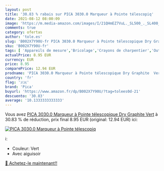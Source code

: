 ```yaml
---
layout: post
title: '30.83 % rabais sur PICA 3030.0 Marqueur à Pointe télescopiq'
date: 2021-08-12 08:00:09
image: 'https://m.media-amazon.com/images/I/21QHmEZ7VuL._SL500_._SL400_.jpg'
comments: true
category: ofertas
author: 'tole.es'
slug: 'B002X7Y90U-fr PICA 3030.0 Marqueur à Pointe télescopique Dry Graphite Vert'
sku: 'B002X7Y90U-fr'
tags: [ 'Appareils de mesure','Bricolage','Crayons de charpentier','Outillage à main et électroportatif','pica', ]
actualPrice: 8.95 EUR
currency: EUR
price: 8.95
comparePrice: 12.94 EUR
prodname: 'PICA 3030.0 Marqueur à Pointe télescopique Dry Graphite  Vert'
country: 'fr'
flag: '🇫🇷'
brand: 'Pica'
buyurl: 'https://www.amazon.fr/dp/B002X7Y90U/?tag=tolees0d-21'
descuento: '30.83'
average: '10.1333333333333'
---
```


Vous avez [PICA 3030.0 Marqueur à Pointe télescopique Dry Graphite  Vert](https://www.amazon.fr/dp/B002X7Y90U/?tag=tolees0d-21)  à  30.83 % de réduction, prix final  8.95 EUR (original: 12.94 EUR) ici:

[![PICA 3030.0 Marqueur à Pointe télescopiq](https://m.media-amazon.com/images/I/21QHmEZ7VuL._SL500_._SL400_.jpg)](https://www.amazon.fr/dp/B002X7Y90U/?tag=tolees0d-21)

ℹ️:

- Couleur: Vert
- Avec aiguisoir

[🛒 Achetez-le maintenant!!](https://www.amazon.fr/dp/B002X7Y90U/?tag=tolees0d-21)
